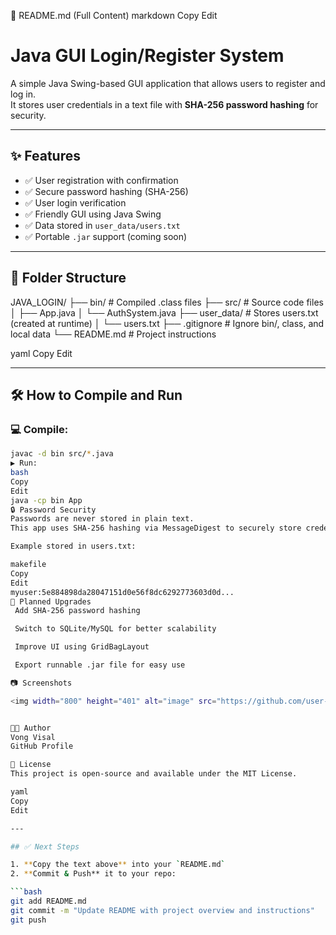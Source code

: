 📄 README.md (Full Content)
markdown
Copy
Edit
# Java GUI Login/Register System

A simple Java Swing-based GUI application that allows users to register and log in.  
It stores user credentials in a text file with **SHA-256 password hashing** for security.

---

## ✨ Features

- ✅ User registration with confirmation
- ✅ Secure password hashing (SHA-256)
- ✅ User login verification
- ✅ Friendly GUI using Java Swing
- ✅ Data stored in `user_data/users.txt`
- ✅ Portable `.jar` support (coming soon)

---

## 📁 Folder Structure

JAVA_LOGIN/
├── bin/ # Compiled .class files
├── src/ # Source code files
│ ├── App.java
│ └── AuthSystem.java
├── user_data/ # Stores users.txt (created at runtime)
│ └── users.txt
├── .gitignore # Ignore bin/, class, and local data
└── README.md # Project instructions

yaml
Copy
Edit

---

## 🛠️ How to Compile and Run

### 💻 Compile:
```bash
javac -d bin src/*.java
▶️ Run:
bash
Copy
Edit
java -cp bin App
🔒 Password Security
Passwords are never stored in plain text.
This app uses SHA-256 hashing via MessageDigest to securely store credentials.

Example stored in users.txt:

makefile
Copy
Edit
myuser:5e884898da28047151d0e56f8dc6292773603d0d...
🚀 Planned Upgrades
 Add SHA-256 password hashing

 Switch to SQLite/MySQL for better scalability

 Improve UI using GridBagLayout

 Export runnable .jar file for easy use

📷 Screenshots

<img width="800" height="401" alt="image" src="https://github.com/user-attachments/assets/3de38c1e-2956-4c95-b8b4-f4cd5143aa2e" />


👨‍💻 Author
Vong Visal
GitHub Profile

📄 License
This project is open-source and available under the MIT License.

yaml
Copy
Edit

---

## ✅ Next Steps

1. **Copy the text above** into your `README.md`
2. **Commit & Push** it to your repo:

```bash
git add README.md
git commit -m "Update README with project overview and instructions"
git push
